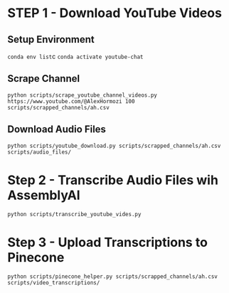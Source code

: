 # STEP 1 - Download YouTube Videos

## Setup Environment

`conda env list`c
`conda activate youtube-chat`

## Scrape Channel

`python scripts/scrape_youtube_channel_videos.py https://www.youtube.com/@AlexHormozi 100 scripts/scrapped_channels/ah.csv`

## Download Audio Files

`python scripts/youtube_download.py scripts/scrapped_channels/ah.csv scripts/audio_files/`

# Step 2 - Transcribe Audio Files wih AssemblyAI

`python scripts/transcribe_youtube_vides.py`

# Step 3 - Upload Transcriptions to Pinecone

`python scripts/pinecone_helper.py scripts/scrapped_channels/ah.csv scripts/video_transcriptions/`
